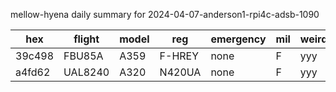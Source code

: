 mellow-hyena daily summary for 2024-04-07-anderson1-rpi4c-adsb-1090

|hex|flight|model|reg|emergency|mil|weirdo|
|--|--|--|--|--|--|--|
|39c498|FBU85A|A359|F-HREY|none|F|yyy|
|a4fd62|UAL8240|A320|N420UA|none|F|yyy|
